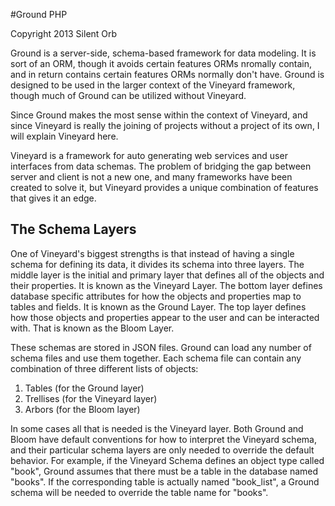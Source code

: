 #Ground PHP

Copyright 2013 Silent Orb

Ground is a server-side, schema-based framework for data modeling.  It is sort of an ORM, though it avoids certain features ORMs nromally contain, and in return contains certain features ORMs normally don't have.  Ground is designed to be used in the larger context of the Vineyard framework, though much of Ground can be utilized without Vineyard.

Since Ground makes the most sense within the context of Vineyard, and since Vineyard is really the joining of projects without a project of its own, I will explain Vineyard here.

Vineyard is a framework for auto generating web services and user interfaces from data schemas.  The problem of bridging the gap between server and client is not a new one, and many frameworks have been created to solve it, but Vineyard provides a unique combination of features that gives it an edge.

The Schema Layers
-----------------

One of Vineyard's biggest strengths is that instead of having a single schema for defining its data, it divides its schema into three layers.  The middle layer is the initial and primary layer that defines all of the objects and their properties.  It is known as the Vineyard Layer.  The bottom layer defines database specific attributes for how the objects and properties map to tables and fields.   It is known as the Ground Layer.  The top layer defines how those objects and properties appear to the user and can be interacted with.  That is known as the Bloom Layer.

These schemas are stored in JSON files.  Ground can load any number of schema files and use them together.  Each schema file can contain any combination of three different lists of objects:

1. Tables (for the Ground layer)
2. Trellises (for the Vineyard layer)
3. Arbors (for the Bloom layer)

In some cases all that is needed is the Vineyard layer.  Both Ground and Bloom have default conventions for how to interpret the Vineyard schema, and their particular schema layers are only needed to override the default behavior.  For example, if the Vineyard Schema defines an object type called "book", Ground assumes that there must be a table in the database named "books".  If the corresponding table is actually named "book_list", a Ground schema will be needed to override the table name for "books".
